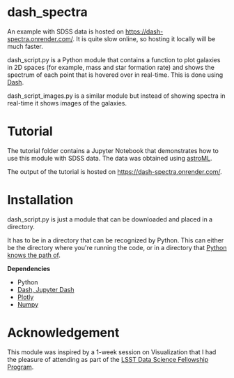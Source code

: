 # dash_spectra

An example with SDSS data is hosted on https://dash-spectra.onrender.com/. It is quite slow online, so hosting it locally will be much faster.

dash_script.py is a Python module that contains a function to plot galaxies in 2D spaces (for example, mass and star formation rate) and shows the spectrum of each point that is hovered over in real-time. This is done using [Dash](https://dash.plotly.com/tutorial).

dash_script_images.py is a similar module but instead of showing spectra in real-time it shows images of the galaxies.

# Tutorial

The tutorial folder contains a Jupyter Notebook that demonstrates how to use this module with SDSS data. The data was obtained using [astroML](https://www.astroml.org/).

The output of the tutorial is hosted on https://dash-spectra.onrender.com/.

# Installation
dash_script.py is just a module that can be downloaded and placed in a directory. 

It has to be in a directory that can be recognized by Python. This can either be the directory where you're running the code, or in a directory that [Python knows the path of](https://stackoverflow.com/questions/4383571/importing-files-from-different-folder).

**Dependencies**
- Python
- [Dash, Jupyter Dash](https://dash.plotly.com/installation)
- [Plotly](https://plotly.com/python/getting-started/)
- [Numpy](https://numpy.org/install/)

# Acknowledgement 

This module was inspired by a 1-week session on Visualization that I had the pleasure of attending as part of the [LSST Data Science Fellowship Program](https://www.lsstcorporation.org/lincc/fellowship_program). 